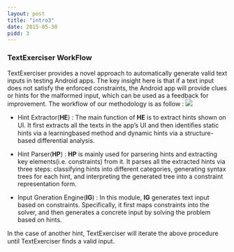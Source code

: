 ```yaml
---
layout: post
title: "intro3"
date: 2015-05-30
pidd: 3
---
```

### TextExerciser WorkFlow
TextExerciser provides a novel approach to automatically generate valid text inputs in testing Android apps. The key insight here is that if a text input does not satisfy the enforced constraints, the Android app will provide clues or hints for the malformed input, which can be used as a feedback for improvement. The workflow of our methodology is as follow :
<img src="/MyAppForClass/pics/w1.svg">
* Hint Extractor(**HE**) : The main function of **HE** is to extract hints shown on UI. It first extracts all the texts in the app’s UI and then identiﬁes static hints via a learningbased method and dynamic hints via a structure-based differential analysis. 

* Hint Parser(**HP**) : **HP** is mainly used for parsering hints and extracting key elements(i.e. constraints) from it. It parses all the extracted hints via three steps: classifying hints into different categories, generating syntax trees for each hint, and interpreting the generated tree into a constraint representation form.

* Input Gneration Engine(**IG**) : In this module, **IG** generates text input based on constraints. Specifically, it first maps constraints into the solver, and then generates a concrete input by solving the problem based on hints.

In the case of another hint, TextExerciser will iterate the above procedure until TextExerciser ﬁnds a valid input. 